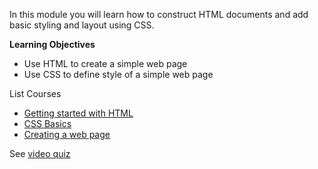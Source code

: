 In this module you will learn how to construct HTML documents and add basic styling and layout using CSS.

**Learning Objectives**

- Use HTML to create a simple web page
- Use CSS to define style of a simple web page

List Courses

- [Getting started with HTML](01_getting-started-with-html/README.md)
- [CSS Basics](02_css-basics/README.md)
- [Creating a web page](03_creating-a-web-page/README.md)

See [video quiz](quiz_video.md)